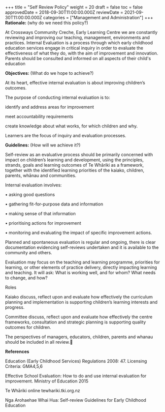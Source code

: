 +++
title = "Self Review Policy"
weight = 20
draft = false
toc = false
approvedDate = 2018-09-30T11:00:00.000Z
reviewDate = 2021-09-30T11:00:00.000Z
categories = ["Management and Administration"]
+++
**Rationale:** (why do we need this policy?)

At Crossways Community Creche, Early Learning Centre we are constantly reviewing and improving our teaching, management, environments and practices. Internal Evaluation is a process through which early childhood education services engage in critical inquiry in order to evaluate the effectiveness of what they do, with the aim of improvement and innovation. Parents should be consulted and informed on all aspects of their child's education 



 

**Objectives:** (What do we hope to achieve?)

At its heart, effective internal evaluation is about improving children’s outcomes.



The purpose of conducting internal evaluation is to:



identify and address areas for improvement

meet accountability requirements

create knowledge about what works, for which children and why.



Learners are the focus of inquiry and evaluation processes.





**Guidelines:** (How will we achieve it?)

Self-review as an evaluative process should be primarily concerned with impact on children’s learning and development, using the principles, strands, goals and learning outcomes of Te Whāriki as a framework, together with the identified learning priorities of the kaiako, children, parents, whānau and communities. 

 

Internal evaluation involves:

•     asking good questions

•     gathering fit-for-purpose data and information

•     making sense of that information

•     prioritising actions for improvement

•     monitoring and evaluating the impact of specific improvement actions.

Planned and spontaneous evaluation is regular and ongoing, there is clear documentation evidencing self-reviews undertaken and it is available to the community and others.  

 

Evaluation may focus on the teaching and learning programme, priorities for learning, or other elements of practice delivery, directly impacting learning and teaching. It will ask: What is working well, and for whom? What needs to change, and how?

 

Roles

Kaiako discuss, reflect upon and evaluate how effectively the curriculum planning and implementation is supporting children’s learning interests and progress.

 

Committee discuss, reflect upon and evaluate how effectively the centre frameworks, consultation and strategic planning is supporting quality outcomes for children.

The perspectives of managers, educators, children, parents and whanau should be included in all review.





**References**



Education (Early Childhood Services) Regulations 2008: 47. Licensing Criteria: GMA4,5,6

Effective School Evaluation: How to do and use internal evaluation for improvement. Ministry of Education 2015

Te Whāriki online tewhariki.tki.org.nz

Nga Arohaehae Whai Hua: Self-review Guidelines for Early Childhood Education
